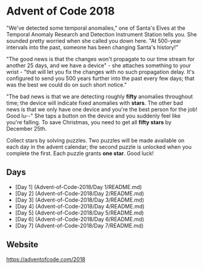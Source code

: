 # Advent of Code 2018

"We've detected some temporal anomalies," one of Santa's Elves at the Temporal Anomaly Research and Detection Instrument Station tells you. She sounded pretty worried when she called you down here. "At 500-year intervals into the past, someone has been changing Santa's history!"

"The good news is that the changes won't propagate to our time stream for another 25 days, and we have a device" - she attaches something to your wrist - "that will let you fix the changes with no such propagation delay. It's configured to send you 500 years further into the past every few days; that was the best we could do on such short notice."

"The bad news is that we are detecting roughly **fifty** anomalies throughout time; the device will indicate fixed anomalies with **stars**. The other bad news is that we only have one device and you're the best person for the job! Good lu--" She taps a button on the device and you suddenly feel like you're falling. To save Christmas, you need to get all **fifty stars** by December 25th.

Collect stars by solving puzzles. Two puzzles will be made available on each day in the advent calendar; the second puzzle is unlocked when you complete the first. Each puzzle grants **one star**. Good luck!

## Days

- [Day 1] (Advent-of-Code-2018/Day 1/README.md)
- [Day 2] (Advent-of-Code-2018/Day 2/README.md)
- [Day 3] (Advent-of-Code-2018/Day 3/README.md)
- [Day 4] (Advent-of-Code-2018/Day 4/README.md)
- [Day 5] (Advent-of-Code-2018/Day 5/README.md)
- [Day 6] (Advent-of-Code-2018/Day 6/README.md)
- [Day 7] (Advent-of-Code-2018/Day 7/README.md)  

## Website
https://adventofcode.com/2018
